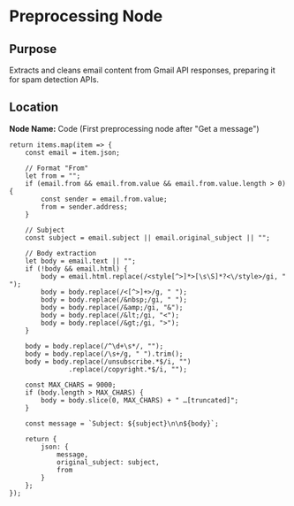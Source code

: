 # Preprocessing Node

## Purpose
Extracts and cleans email content from Gmail API responses, preparing it for spam detection APIs.

## Location
**Node Name:** Code (First preprocessing node after "Get a message")

```
return items.map(item => {
    const email = item.json;

    // Format "From"
    let from = "";
    if (email.from && email.from.value && email.from.value.length > 0) {
        const sender = email.from.value;
        from = sender.address;
    }

    // Subject
    const subject = email.subject || email.original_subject || "";

    // Body extraction
    let body = email.text || "";
    if (!body && email.html) {
        body = email.html.replace(/<style[^>]*>[\s\S]*?<\/style>/gi, " ");
        body = body.replace(/<[^>]+>/g, " ");
        body = body.replace(/&nbsp;/gi, " ");
        body = body.replace(/&amp;/gi, "&");
        body = body.replace(/&lt;/gi, "<");
        body = body.replace(/&gt;/gi, ">");
    }

    body = body.replace(/^\d+\s*/, "");
    body = body.replace(/\s+/g, " ").trim();
    body = body.replace(/unsubscribe.*$/i, "")
               .replace(/copyright.*$/i, "");

    const MAX_CHARS = 9000;
    if (body.length > MAX_CHARS) {
        body = body.slice(0, MAX_CHARS) + " …[truncated]";
    }

    const message = `Subject: ${subject}\n\n${body}`;

    return {
        json: {
            message,
            original_subject: subject,
            from
        }
    };
});
```
```
